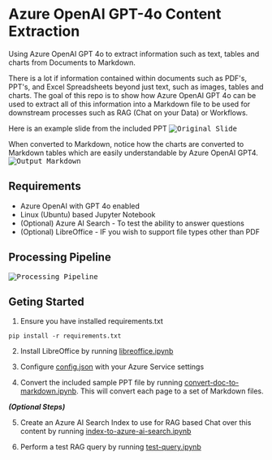# Azure OpenAI GPT-4o Content Extraction
Using Azure OpenAI GPT 4o to extract information such as text, tables and charts from Documents to Markdown.

There is a lot if information contained within documents such as PDF's, PPT's, and Excel Spreadsheets beyond just text, such as images, tables and charts. The goal of this repo is to show how Azure OpenAI GPT 4o can be used to extract all of this information into a Markdown file to be used for downstream processes such as RAG (Chat on your Data) or Workflows.

Here is an example slide from the included PPT
<kbd>
<img src= "https://github.com/liamca/GPT4oContentExtraction/assets/3432973/8b42c1d7-3e3e-457b-b08b-ba8be8d8540e" alt="Original Slide">
</kbd>

When converted to Markdown, notice how the charts are converted to Markdown tables which are easily understandable by Azure OpenAI GPT4.
<kbd>
<img src= "https://github.com/liamca/GPT4oContentExtraction/assets/3432973/f7f21e21-150d-4194-a3b3-a1f499ce44b3" alt="Output Markdown">
</kbd>


## Requirements

* Azure OpenAI with GPT 4o enabled
* Linux (Ubuntu) based Jupyter Notebook
* (Optional) Azure AI Search - To test the ability to answer questions
* (Optional) LibreOffice - IF you wish to support file types other than PDF

## Processing Pipeline
<kbd>
<img src= "https://github.com/liamca/GPT4oContentExtraction/assets/3432973/8db4eee3-6a9a-4cdd-9c7b-07ad8effd419" alt="Processing Pipeline">
</kbd>


## Geting Started

1) Ensure you have installed requirements.txt
```code
pip install -r requirements.txt
```

2) Install LibreOffice by running [libreoffice.ipynb](https://github.com/liamca/GPT4oContentExtraction/blob/main/install-libreoffice.ipynb)
   
3) Configure [config.json](https://github.com/liamca/GPT4oContentExtraction/blob/main/config.json) with your Azure Service settings
   
4) Convert the included sample PPT file by running [convert-doc-to-markdown.ipynb](https://github.com/liamca/GPT4oContentExtraction/blob/main/convert-doc-to-markdown.ipynb). This will convert each page to a set of Markdown files.

***(Optional Steps)***

5) Create an Azure AI Search Index to use for RAG based Chat over this content by running [index-to-azure-ai-search.ipynb](https://github.com/liamca/GPT4oContentExtraction/blob/main/index-to-azure-ai-search.ipynb)

6) Perform a test RAG query by running [test-query.ipynb](https://github.com/liamca/GPT4oContentExtraction/blob/main/test-query.ipynb)



